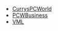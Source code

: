 - [<i class="fas fa-fw fa-file-download"></i>CurrysPCWorld](https://dixonsretail.sharepoint.com/sites/emailcrm/Shared%20Documents/_Assets/__Templates/Adobe%20Campaign/Master%20Template/AC_Sections_CPCW.html?csf=1 'download')
- [<i class="fas fa-fw fa-file-download"></i>PCWBusiness](https://dixonsretail.sharepoint.com/sites/emailcrm/Shared%20Documents/_Assets/__Templates/Adobe%20Campaign/Master%20Template/AC_Sections_PCWBusiness.html?csf=1&e=6a3403629d8740949ef87c5ba6f963af 'download')
- [<i class="fas fa-fw fa-file-download"></i>VML](https://dixonsretail.sharepoint.com/sites/emailcrm/Shared%20Documents/_Assets/__Templates/Adobe%20Campaign/Master%20Template/AC_VML.html?csf=1&e=6a3403629d8740949ef87c5ba6f963af 'download')
<!-- - [<i class="fas fa-fw fa-times"></i>iD Mobile](# 'disabled') -->
